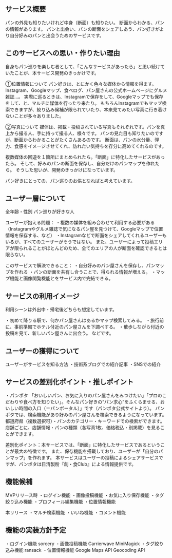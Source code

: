 ## サービス概要
パンの外見も知りたいけれど中身（断面）も知りたい。
断面からわかる、パンの情報があります。
パンと出会い、パンの断面をシェアしあう、パン好きがより自分好みのパンと出会うためのサービスです。

## このサービスへの思い・作りたい理由
自身もパン巡りを楽しむ者として、「こんなサービスがあったら」と思い続けていたことが、本サービス開発のきっかけです。

①位置情報について
パン好きは、とにかく色々な媒体から情報を得ます。
Instagram、Googleマップ、食べログ、パン屋さんの公式ホームページにグルメ雑誌…。
実際に巡るときは、Instagramで保存をして、Googleマップでも保存をして、と、マルチに媒体を行ったり来たり。
もちろんInstagramでもマップ検索できますが、絞り込み候補が限られていたり、本来見てみたい写真に行き着けないことが多々ありました。

②写真について
媒体は、掲載・投稿されている写真もそれぞれです。パンを真上から撮る人、手に持って撮る人、様々です。
パンの見た目も知りたいのですが、断面からわかることがたくさんあるのです。
断面は、パンの水分量、弾力、食感をイメージさせてくれ、訪れたい気持ちを存分に高めてくれるのです。

複数媒体の回遊を１箇所にまとめられたら。「断面」に特化したサービスがあったら。
そして、好みのパンの断面を保存し、自分だけのパンマップを作れたら。
そうした思いが、開発のきっかけになっています。

パン好きにとっての、パン巡りのお供となればと考えています。

## ユーザー層について
全年齢・性別
パン巡りが好きな人

ユーザーが抱える問題：
・複数の媒体を組み合わせて利用する必要がある（Instagramやグルメ雑誌で気になるパン屋を見つけて、Googleマップで位置情報を保存する、など）
・Instagramなどで断面をシェアしてくれるユーザーもいるが、すべてのユーザーがそうではない。
また、ユーザーによって投稿エリアが限られることがほとんどのため、全てのエリアの人が断面を確認できるとは限らない。

このサービスで解決できること：
・自分好みのパン屋さんを保存し、パンマップを作れる
・パンの断面を共有し合うことで、得られる情報が増える。
・マップ機能と画像閲覧機能とをサービス内で完結できる。

## サービスの利用イメージ
利用シーンは外出中・帰宅後どちらも想定しています。

・初めて降りる駅で、何かパン屋さんはあるかマップ検索してみる。
・旅行前に、事前準備でホテル付近のパン屋さんを下調べする。
・散歩しながら付近の投稿を見て、新しいパン屋さんに出会う。
などです。

## ユーザーの獲得について

ユーザーがサービスを知る方法
・技術系ブログでの紹介記事
・SNSでの紹介

## サービスの差別化ポイント・推しポイント
・パンポタ
「おいしいパン、お気に入りのパン屋さんをみつけたい」「プロのこだわりや食べ方を知りたい」。そんなパン好きの“パン求心”をふくらませる、おいしい時間の入口（＝パンポータル）」です（パンポタ公式サイトより）。
パンポタでは、検索機能があり好みのパン屋さんを検索できるようになっています。
都道府県（複数選択可）・パンのカテゴリー・キーワードでの検索ができます。
店舗ごとに、店舗情報・パンの種類（各写真1枚、価格税込・別掲載）を見ることができます。

差別化ポイント：本サービスでは、「断面」に特化したサービスであるということが最大の特徴です。
また、保存機能を搭載しており、ユーザーが「自分のパンマップ」を作れます。
本サービスはユーザーの投稿によるシェアサービスですが、パンポタは日清製粉『創・食Club』による情報提供です。

## 機能候補
MVPリリース時
・ログイン機能
・画像投稿機能
・お気に入り保存機能
・タグ絞り込み機能
・プロフィール編集機能
・位置情報機能

本リリース
・マルチ検索機能
・いいね機能
・コメント機能

## 機能の実装方針予定
・ログイン機能
sorcery
・画像投稿機能
Carrierwave
MiniMagick
・タグ絞り込み機能
ransack
・位置情報機能
Google Maps API
Geocoding API
